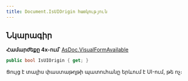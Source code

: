 ```yaml
---
title: Document.IsUIOrigin հատկություն
---
```


## Նկարագիր

**Համարժեքը 4x-ում՝** [AsDoc.VisualFormAvailable](https://armsoft.github.io/as4x-docs/HTM/ProgrGuide/Functions/ASDOC/VisualFormAvailable.html)

```c#
public bool IsUIOrigin { get; }
```

Ցույց է տալիս փաստաթղթի պատուհանը երևում է UI-ում, թե ոչ։
